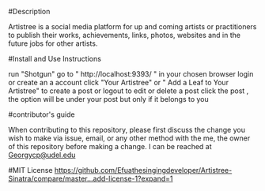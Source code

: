 #Description

Artistree is a social media platform for up and coming artists or practitioners to publish their works, achievements, links, photos, websites and in the future jobs for other artists.

#Install  and Use Instructions 

run "Shotgun"
go to " http://localhost:9393/ " in your chosen browser
 login or create an a account
  click "Your Artistree" or " Add a Leaf to Your Artistree" to create a post or logout
   to edit or delete a post click the post , the option will be under your post but only if it belongs to you 

 #contributor's guide

When contributing to this repository, please first discuss the change you wish to make via issue, email, or any other method with the me, the owner of this repository before making a change. I can be reached at Georgycp@udel.edu



 #MIT License
 https://github.com/Efuathesingingdeveloper/Artistree-Sinatra/compare/master...add-license-1?expand=1
